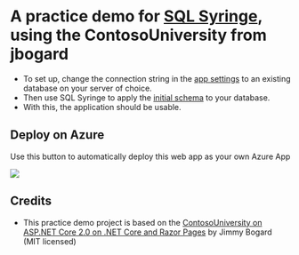 # A practice demo for [SQL Syringe](https://github.com/suterma/SqlSyringe), using the ContosoUniversity from jbogard

 * To set up, change the connection string in the [app settings](https://github.com/suterma/SqlSyringe-Practice/blob/master/ContosoUniversity/appsettings.json) to an existing database on your server of choice. 
 * Then use SQL Syringe to apply the [initial schema](https://github.com/suterma/SqlSyringe-Practice/blob/master/ContosoUniversity/App_Data/runAfterCreateDatabase/0001_InitialSchema.sql) to your database.
 * With this, the application should be usable.
 
 ## Deploy on Azure
Use this button to automatically deploy this web app as your own Azure App

<a href="https://azuredeploy.net/" target="_blank"><img src="http://azuredeploy.net/deploybutton.png"/></a>


## Credits

 * This practice demo project is based on the [ContosoUniversity on ASP.NET Core 2.0 on .NET Core and Razor Pages](https://github.com/jbogard/ContosoUniversityDotNetCore-Pages) by Jimmy Bogard (MIT licensed)
